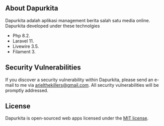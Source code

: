 ## About Dapurkita

Dapurkita adalah aplikasi management berita salah satu media online. Dapurkita developed under these technolgies

-   Php 8.2.
-   Laravel 11.
-   Livewire 3.5.
-   Filament 3.

## Security Vulnerabilities

If you discover a security vulnerability within Dapurkita, please send an e-mail to me via [arielthekillers@gmail.com](mailto:arielthekillers@gmail.com). All security vulnerabilities will be promptly addressed.

## License

Dapurkita is open-sourced web apps licensed under the [MIT license](https://opensource.org/licenses/MIT).
